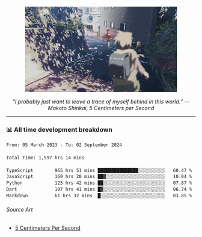 <p align="center"><img src="asset/header.jpg" width="80%"/></p>
<p align="center"><i>“I probably just want to leave a trace of myself behind in this world.” ― Makoto Shinkai, 5 Centimeters per Second</i></p>

---
<!--
<details>
  <summary>📃 My Resume</summary>

### Education

- 📖 **Computer Science**\
📆 10/2021 - present\
📍 **Thang Long University** - Hoang Mai, Hanoi, Vietnam

### Experience

<img align="right" src="https://img.shields.io/badge/Figma-F24E1E?style=flat&logo=figma&logoColor=white"/>
<img align="right" src="https://img.shields.io/badge/node.js-6DA55F?style=flat&logo=node.js&logoColor=white"/>
<img align="right" src="https://img.shields.io/badge/Next.js-black?style=flat&logo=next.js&logoColor=white"/>
<img align="right" src="https://img.shields.io/badge/TypeScript-007ACC?style=flat&logo=typescript&logoColor=white"/>


- 👨‍💻 **Frontend Web Intern**\
📆 07/2023 - present\
📍 **MQ ICT Solutions** - Hoang Mai, Hanoi, Vietnam
</details> 
-->

### 📊 All time development breakdown

<!--START_SECTION:waka-->

```txt
From: 05 March 2023 - To: 02 September 2024

Total Time: 1,597 hrs 14 mins

TypeScript        965 hrs 51 mins ███████████████░░░░░░░░░░   60.47 %
JavaScript        160 hrs 20 mins ██▓░░░░░░░░░░░░░░░░░░░░░░   10.04 %
Python            125 hrs 42 mins ██░░░░░░░░░░░░░░░░░░░░░░░   07.87 %
Dart              107 hrs 41 mins █▓░░░░░░░░░░░░░░░░░░░░░░░   06.74 %
Markdown          61 hrs 32 mins  █░░░░░░░░░░░░░░░░░░░░░░░░   03.85 %
```

<!--END_SECTION:waka-->

###### Source Art

-  [5 Centimeters Per Second](https://wallhaven.cc/w/nrowq1)

